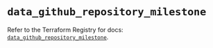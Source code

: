 # `data_github_repository_milestone`

Refer to the Terraform Registry for docs: [`data_github_repository_milestone`](https://registry.terraform.io/providers/integrations/github/6.1.0/docs/data-sources/repository_milestone).
